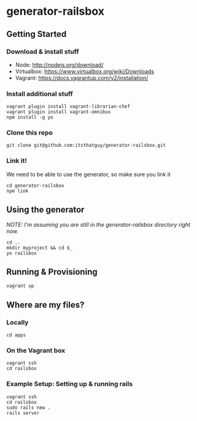 # generator-railsbox

## Getting Started

### Download & install stuff

- Node: http://nodejs.org/download/
- Virtualbox: https://www.virtualbox.org/wiki/Downloads
- Vagrant: https://docs.vagrantup.com/v2/installation/



### Install additional stuff

```
vagrant plugin install vagrant-librarian-chef
vagrant plugin install vagrant-omnibus
npm install -g yo
```

### Clone this repo

```
git clone git@github.com:itsthatguy/generator-railsbox.git
```

### Link it!

We need to be able to use the generator, so make sure you link it

```
cd generator-railsbox
npm link
```


## Using the generator
*NOTE: I'm assuming you are still in the generator-railsbox directory right now.*

```
cd ..
mkdir myproject && cd $_
yo railsbox
```


## Running & Provisioning

```
vagrant up
```

## Where are my files?

### **Locally**

```
cd apps
```

### **On the Vagrant box**

```
vagrant ssh
cd railsbox
```

### Example Setup: Setting up & running rails

```
vagrant ssh
cd railsbox
sudo rails new .
rails server
```

